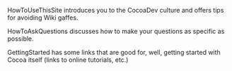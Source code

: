 HowToUseThisSite introduces you to the CocoaDev culture and offers tips for avoiding Wiki gaffes.

HowToAskQuestions discusses how to make your questions as specific as possible.

GettingStarted has some links that are good for, well, getting started with Cocoa itself (links to online tutorials, etc.)
